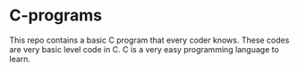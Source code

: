 # C-programs
This repo contains a basic C program that every coder knows. These codes are very basic level code in C. C is a very easy programming language to learn.
